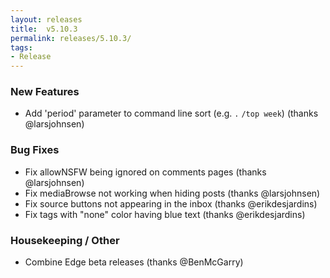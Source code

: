 ```yaml
---
layout: releases
title:  v5.10.3
permalink: releases/5.10.3/
tags:
- Release
---
```


### New Features

- Add 'period' parameter to command line sort (e.g. `.` `/top week`) (thanks @larsjohnsen)

### Bug Fixes

- Fix allowNSFW being ignored on comments pages (thanks @larsjohnsen)
- Fix mediaBrowse not working when hiding posts (thanks @larsjohnsen)
- Fix source buttons not appearing in the inbox (thanks @erikdesjardins)
- Fix tags with "none" color having blue text (thanks @erikdesjardins)

### Housekeeping / Other

- Combine Edge beta releases (thanks @BenMcGarry)
